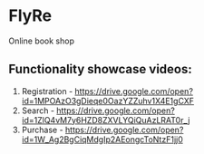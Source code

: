 # FlyRe
 Online book shop

## Functionality showcase videos:

1. Registration - https://drive.google.com/open?id=1MPOAzO3gDieqe0OazYZZuhv1X4E1gCXF
2. Search - https://drive.google.com/open?id=1ZlQ4vM7y6HZD8ZXVLYQiQuAzLRAT0r_j
3. Purchase - https://drive.google.com/open?id=1W_Ag2BgCiqMdgIp2AEongcToNtzF1jj0
